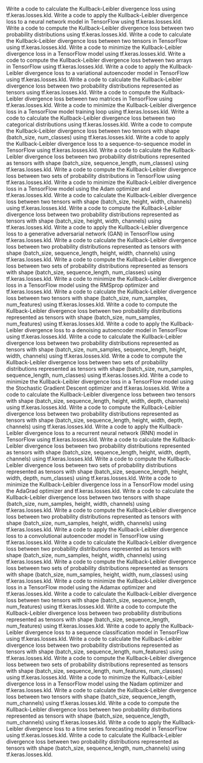 Write a code to calculate the Kullback-Leibler divergence loss using tf.keras.losses.kld.
Write a code to apply the Kullback-Leibler divergence loss to a neural network model in TensorFlow using tf.keras.losses.kld.
Write a code to compute the Kullback-Leibler divergence loss between two probability distributions using tf.keras.losses.kld.
Write a code to calculate the Kullback-Leibler divergence loss between two tensors in TensorFlow using tf.keras.losses.kld.
Write a code to minimize the Kullback-Leibler divergence loss in a TensorFlow model using tf.keras.losses.kld.
Write a code to compute the Kullback-Leibler divergence loss between two arrays in TensorFlow using tf.keras.losses.kld.
Write a code to apply the Kullback-Leibler divergence loss to a variational autoencoder model in TensorFlow using tf.keras.losses.kld.
Write a code to calculate the Kullback-Leibler divergence loss between two probability distributions represented as tensors using tf.keras.losses.kld.
Write a code to compute the Kullback-Leibler divergence loss between two matrices in TensorFlow using tf.keras.losses.kld.
Write a code to minimize the Kullback-Leibler divergence loss in a TensorFlow model training loop using tf.keras.losses.kld.
Write a code to calculate the Kullback-Leibler divergence loss between two categorical distributions using tf.keras.losses.kld.
Write a code to compute the Kullback-Leibler divergence loss between two tensors with shape (batch_size, num_classes) using tf.keras.losses.kld.
Write a code to apply the Kullback-Leibler divergence loss to a sequence-to-sequence model in TensorFlow using tf.keras.losses.kld.
Write a code to calculate the Kullback-Leibler divergence loss between two probability distributions represented as tensors with shape (batch_size, sequence_length, num_classes) using tf.keras.losses.kld.
Write a code to compute the Kullback-Leibler divergence loss between two sets of probability distributions in TensorFlow using tf.keras.losses.kld.
Write a code to minimize the Kullback-Leibler divergence loss in a TensorFlow model using the Adam optimizer and tf.keras.losses.kld.
Write a code to calculate the Kullback-Leibler divergence loss between two tensors with shape (batch_size, height, width, channels) using tf.keras.losses.kld.
Write a code to compute the Kullback-Leibler divergence loss between two probability distributions represented as tensors with shape (batch_size, height, width, channels) using tf.keras.losses.kld.
Write a code to apply the Kullback-Leibler divergence loss to a generative adversarial network (GAN) in TensorFlow using tf.keras.losses.kld.
Write a code to calculate the Kullback-Leibler divergence loss between two probability distributions represented as tensors with shape (batch_size, sequence_length, height, width, channels) using tf.keras.losses.kld.
Write a code to compute the Kullback-Leibler divergence loss between two sets of probability distributions represented as tensors with shape (batch_size, sequence_length, num_classes) using tf.keras.losses.kld.
Write a code to minimize the Kullback-Leibler divergence loss in a TensorFlow model using the RMSprop optimizer and tf.keras.losses.kld.
Write a code to calculate the Kullback-Leibler divergence loss between two tensors with shape (batch_size, num_samples, num_features) using tf.keras.losses.kld.
Write a code to compute the Kullback-Leibler divergence loss between two probability distributions represented as tensors with shape (batch_size, num_samples, num_features) using tf.keras.losses.kld.
Write a code to apply the Kullback-Leibler divergence loss to a denoising autoencoder model in TensorFlow using tf.keras.losses.kld.
Write a code to calculate the Kullback-Leibler divergence loss between two probability distributions represented as tensors with shape (batch_size, num_samples, sequence_length, height, width, channels) using tf.keras.losses.kld.
Write a code to compute the Kullback-Leibler divergence loss between two sets of probability distributions represented as tensors with shape (batch_size, num_samples, sequence_length, num_classes) using tf.keras.losses.kld.
Write a code to minimize the Kullback-Leibler divergence loss in a TensorFlow model using the Stochastic Gradient Descent optimizer and tf.keras.losses.kld.
Write a code to calculate the Kullback-Leibler divergence loss between two tensors with shape (batch_size, sequence_length, height, width, depth, channels) using tf.keras.losses.kld.
Write a code to compute the Kullback-Leibler divergence loss between two probability distributions represented as tensors with shape (batch_size, sequence_length, height, width, depth, channels) using tf.keras.losses.kld.
Write a code to apply the Kullback-Leibler divergence loss to a recurrent neural network (RNN) model in TensorFlow using tf.keras.losses.kld.
Write a code to calculate the Kullback-Leibler divergence loss between two probability distributions represented as tensors with shape (batch_size, sequence_length, height, width, depth, channels) using tf.keras.losses.kld.
Write a code to compute the Kullback-Leibler divergence loss between two sets of probability distributions represented as tensors with shape (batch_size, sequence_length, height, width, depth, num_classes) using tf.keras.losses.kld.
Write a code to minimize the Kullback-Leibler divergence loss in a TensorFlow model using the AdaGrad optimizer and tf.keras.losses.kld.
Write a code to calculate the Kullback-Leibler divergence loss between two tensors with shape (batch_size, num_samples, height, width, channels) using tf.keras.losses.kld.
Write a code to compute the Kullback-Leibler divergence loss between two probability distributions represented as tensors with shape (batch_size, num_samples, height, width, channels) using tf.keras.losses.kld.
Write a code to apply the Kullback-Leibler divergence loss to a convolutional autoencoder model in TensorFlow using tf.keras.losses.kld.
Write a code to calculate the Kullback-Leibler divergence loss between two probability distributions represented as tensors with shape (batch_size, num_samples, height, width, channels) using tf.keras.losses.kld.
Write a code to compute the Kullback-Leibler divergence loss between two sets of probability distributions represented as tensors with shape (batch_size, num_samples, height, width, num_classes) using tf.keras.losses.kld.
Write a code to minimize the Kullback-Leibler divergence loss in a TensorFlow model using the Adamax optimizer and tf.keras.losses.kld.
Write a code to calculate the Kullback-Leibler divergence loss between two tensors with shape (batch_size, sequence_length, num_features) using tf.keras.losses.kld.
Write a code to compute the Kullback-Leibler divergence loss between two probability distributions represented as tensors with shape (batch_size, sequence_length, num_features) using tf.keras.losses.kld.
Write a code to apply the Kullback-Leibler divergence loss to a sequence classification model in TensorFlow using tf.keras.losses.kld.
Write a code to calculate the Kullback-Leibler divergence loss between two probability distributions represented as tensors with shape (batch_size, sequence_length, num_features) using tf.keras.losses.kld.
Write a code to compute the Kullback-Leibler divergence loss between two sets of probability distributions represented as tensors with shape (batch_size, sequence_length, num_features, num_classes) using tf.keras.losses.kld.
Write a code to minimize the Kullback-Leibler divergence loss in a TensorFlow model using the Nadam optimizer and tf.keras.losses.kld.
Write a code to calculate the Kullback-Leibler divergence loss between two tensors with shape (batch_size, sequence_length, num_channels) using tf.keras.losses.kld.
Write a code to compute the Kullback-Leibler divergence loss between two probability distributions represented as tensors with shape (batch_size, sequence_length, num_channels) using tf.keras.losses.kld.
Write a code to apply the Kullback-Leibler divergence loss to a time series forecasting model in TensorFlow using tf.keras.losses.kld.
Write a code to calculate the Kullback-Leibler divergence loss between two probability distributions represented as tensors with shape (batch_size, sequence_length, num_channels) using tf.keras.losses.kld.